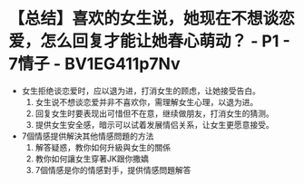 # 【总结】喜欢的女生说，她现在不想谈恋爱，怎么回复才能让她春心萌动？ - P1 - 7情子 - BV1EG411p7Nv

-   女生拒绝谈恋爱时，应以退为进，打消女生的顾虑，让她接受告白。
    1.  女生说不想谈恋爱并非不喜欢你，需理解女生心理，以退为进。
    2.  回复女生时要表现出可惜但不在意，继续做朋友，打消女生的猜测。
    3.  提供女生安全感，暗示可以试着发展情侣关系，让女生更愿意接受。
-   7個情感提供解決其他情感問題的方法
    1.  解答疑惑，教你如何升級與女生的關係
    2.  教你如何讓女生穿著JK跟你撒嬌
    3.  7個情感是你的情感對手，提供情感問題解答